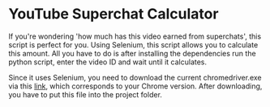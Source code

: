 # YouTube Superchat Calculator
  
If you're wondering 'how much has this video earned from superchats', this script is perfect for you. Using Selenium, this script allows you to calculate this amount.   All you have to do is after installing the dependencies run the python script, enter the video ID and wait until it calculates.  
  
Since it uses Selenium, you need to download the current chromedriver.exe via this [link](https://chromedriver.chromium.org/), which corresponds to your Chrome version.  After downloading, you have to put this file into the project folder.
